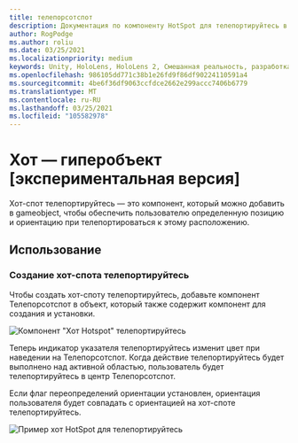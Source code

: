 ```yaml
---
title: телепорсотспот
description: Документация по компоненту HotSpot для телепортируйтесь в МРТК
author: RogPodge
ms.author: roliu
ms.date: 03/25/2021
ms.localizationpriority: medium
keywords: Unity, HoloLens, HoloLens 2, Смешанная реальность, разработка, МРТК, система телепортируйтесь, хотная точка телепортируйтесь
ms.openlocfilehash: 986105dd771c38b1e26fd9f86df90224110591a4
ms.sourcegitcommit: 4be6f36df9063ccfdce2662e299accc7406b6779
ms.translationtype: MT
ms.contentlocale: ru-RU
ms.lasthandoff: 03/25/2021
ms.locfileid: "105582978"
---
```

# <a name="teleport-hotspot-experimental"></a>Хот — гиперобъект [экспериментальная версия]

Хот-спот телепортируйтесь — это компонент, который можно добавить в gameobject, чтобы обеспечить пользователю определенную позицию и ориентацию при телепортироваться к этому расположению.

## <a name="usage"></a>Использование

### <a name="how-to-create-a-teleport-hotspot"></a>Создание хот-спота телепортируйтесь

Чтобы создать хот-споту телепортируйтесь, добавьте компонент Телепорсотспот в объект, который также содержит компонент для создания и установки. 

![Компонент "Хот Hotspot" телепортируйтесь](../images/teleport/TeleportHotspotComponent.png)

Теперь индикатор указателя телепортируйтесь изменит цвет при наведении на Телепорсотспот. Когда действие телепортируйтесь будет выполнено над активной областью, пользователь будет телепортируйтесь в центр Телепорсотспот.

Если флаг переопределений ориентации установлен, ориентация пользователя будет совпадать с ориентацией на хот-споте телепортируйтесь.

![Пример хот HotSpot для телепортируйтесь](../images/teleport/TeleportHotspotExample.gif)
